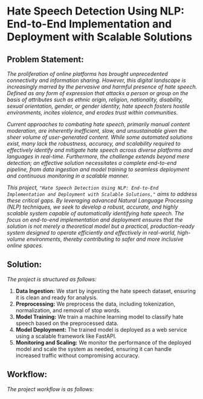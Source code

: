 # Hate Speech Detection Using NLP: End-to-End Implementation and Deployment with Scalable Solutions

## Problem Statement:
*The proliferation of online platforms has brought unprecedented connectivity and information sharing. However, this digital landscape is increasingly marred by the pervasive and harmful presence of hate speech. Defined as any form of expression that attacks a person or group on the basis of attributes such as ethnic origin, religion, nationality, disability, sexual orientation, gender, or gender identity, hate speech fosters hostile environments, incites violence, and erodes trust within communities.*

*Current approaches to combating hate speech, primarily manual content moderation, are inherently inefficient, slow, and unsustainable given the sheer volume of user-generated content. While some automated solutions exist, many lack the robustness, accuracy, and scalability required to effectively identify and mitigate hate speech across diverse platforms and languages in real-time. Furthermore, the challenge extends beyond mere detection; an effective solution necessitates a complete end-to-end pipeline, from data ingestion and model training to seamless deployment and continuous monitoring in a scalable manner.*

*This project, `"Hate Speech Detection Using NLP: End-to-End Implementation and Deployment with Scalable Solutions,"` aims to address these critical gaps. By leveraging advanced Natural Language Processing (NLP) techniques, we seek to develop a robust, accurate, and highly scalable system capable of automatically identifying hate speech. The focus on end-to-end implementation and deployment ensures that the solution is not merely a theoretical model but a practical, production-ready system designed to operate efficiently and effectively in real-world, high-volume environments, thereby contributing to safer and more inclusive online spaces.*


## Solution:
*The project is structured as follows:*

1. **Data Ingestion:** We start by ingesting the hate speech dataset, ensuring it is clean and ready for analysis.
2. **Preprocessing:** We preprocess the data, including tokenization, normalization, and removal of stop words.
3. **Model Training:** We train a machine learning model to classify hate speech based on the preprocessed data.
4. **Model Deployment:** The trained model is deployed as a web service using a scalable framework like FastAPI.
5. **Monitoring and Scaling:** We monitor the performance of the deployed model and scale the system as needed, ensuring it can handle increased traffic without compromising accuracy.

## Workflow:
*The project workflow is as follows:*
